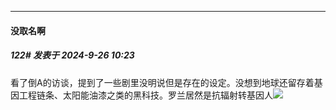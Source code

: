 ﻿
*****

####  没取名啊  
##### 122#       发表于 2024-9-26 10:23

看了倒A的访谈，提到了一些剧里没明说但是存在的设定。没想到地球还留存着基因工程链条、太阳能油漆之类的黑科技。罗兰居然是抗辐射转基因人<img src="https://static.saraba1st.com/image/smiley/face2017/108.png" referrerpolicy="no-referrer">

